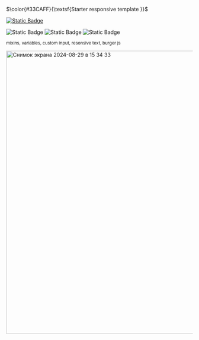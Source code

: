 $\color{#33CAFF}{\textsf{Starter responsive template }}$

<a href="https://youtu.be/BgpdnsYFgf4">![Static Badge](https://img.shields.io/badge/Starter%20template%20-%231da1f2?logo=YouTube)
</a>

![Static Badge](https://img.shields.io/badge/JavaScript-1da1f2?style=flat&logo=javascript&logoColor=fff)
![Static Badge](https://img.shields.io/badge/HTML%205-1da1f2?style=flat&logo=html5&logoColor=fff)
![Static Badge](https://img.shields.io/badge/SASS-1da1f2?style=flat&logo=sass&logoColor=fff)

<sub>mixins, variables, custom input, resonsive text, burger js</sub>

<img width="763" alt="Снимок экрана 2024-08-29 в 15 34 33" src="https://github.com/user-attachments/assets/6fce6bee-b42a-441f-9971-5bf5b200f355">
